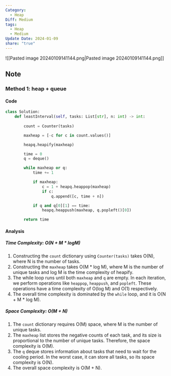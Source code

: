 ```yaml
---
Category:
  - Heap
Diff: Medium
tags:
  - Heap
  - Medium
Update Date: 2024-01-09
share: "true"
---
```


![[Pasted image 20240109141144.png|Pasted image 20240109141144.png]]
## Note

### Method 1: heap + queue

#### Code
```python
class Solution:
    def leastInterval(self, tasks: List[str], n: int) -> int:
        
        count = Counter(tasks)

        maxheap = [-c for c in count.values()]

        heapq.heapify(maxheap)

        time = 0
        q = deque()

        while maxheap or q:
            time += 1

            if maxheap:
                c = 1 + heapq.heappop(maxheap)
                if c:
                    q.append([c, time + n])

            if q and q[0][1] == time:
                heapq.heappush(maxheap, q.popleft()[0])

        return time 

```
#### Analysis
##### Time Complexity: $O(N + M*logM)$
1. Constructing the `count` dictionary using `Counter(tasks)` takes O(N), where N is the number of tasks.
2. Constructing the `maxheap` takes O(M * log M), where M is the number of unique tasks and log M is the time complexity of heapify.
3. The while loop runs until both `maxheap` and `q` are empty. In each iteration, we perform operations like `heappop`, `heappush`, and `popleft`. These operations have a time complexity of O(log M) and O(1) respectively.
4. The overall time complexity is dominated by the `while` loop, and it is O(N + M * log M).
##### Space Complexity: $O(M + N)$
1. The `count` dictionary requires O(M) space, where M is the number of unique tasks.
2. The `maxheap` list stores the negative counts of each task, and its size is proportional to the number of unique tasks. Therefore, the space complexity is O(M).
3. The `q` deque stores information about tasks that need to wait for the cooling period. In the worst case, it can store all tasks, so its space complexity is O(N).
4. The overall space complexity is O(M + N).
